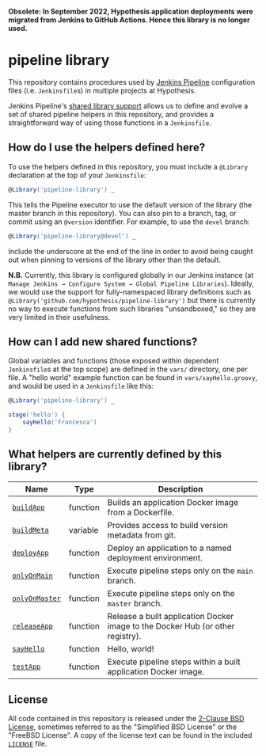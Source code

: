 **Obsolete: In September 2022, Hypothesis application deployments were migrated from Jenkins to GitHub Actions. Hence this library is no longer used.**

pipeline library
================

This repository contains procedures used by [Jenkins
Pipeline](https://jenkins.io/doc/book/pipeline/) configuration files (i.e.
`Jenkinsfile`s) in multiple projects at Hypothesis.

Jenkins Pipeline's [shared library
support](https://jenkins.io/doc/book/pipeline/shared-libraries/) allows us to
define and evolve a set of shared pipeline helpers in this repository, and
provides a straightforward way of using those functions in a `Jenkinsfile`.

How do I use the helpers defined here?
--------------------------------------

To use the helpers defined in this repository, you must include a `@Library`
declaration at the top of your `Jenkinsfile`:

```groovy
@Library('pipeline-library') _
```

This tells the Pipeline executor to use the default version of the library (the
master branch in this repository). You can also pin to a branch, tag, or commit
using an `@version` identifier. For example, to use the `devel` branch:

```groovy
@Library('pipeline-library@devel') _
```

Include the underscore at the end of the line in order to avoid being caught out
when pinning to versions of the library other than the default.

**N.B.** Currently, this library is configured globally in our Jenkins instance
(at `Manage Jenkins → Configure System → Global Pipeline Libraries`). Ideally,
we would use the support for fully-namespaced library definitions such as
`@Library('github.com/hypothesis/pipeline-library')` but there is currently no
way to execute functions from such libraries "unsandboxed," so they are very
limited in their usefulness.

How can I add new shared functions?
-----------------------------------

Global variables and functions (those exposed within dependent `Jenkinsfile`s at
the top scope) are defined in the `vars/` directory, one per file. A "hello
world" example function can be found in `vars/sayHello.groovy`, and would be
used in a `Jenkinsfile` like this:

```groovy
@Library('pipeline-library') _

stage('hello') {
    sayHello('Francesca')
}
```

What helpers are currently defined by this library?
---------------------------------------------------

| Name                                       | Type     | Description                                                                     |
|--------------------------------------------|----------|---------------------------------------------------------------------------------|
| [`buildApp`](vars/buildApp.groovy)         | function | Builds an application Docker image from a Dockerfile.                           |
| [`buildMeta`](vars/buildMeta.groovy)       | variable | Provides access to build version metadata from git.                             |
| [`deployApp`](vars/deployApp.groovy)       | function | Deploy an application to a named deployment environment.                        |
| [`onlyOnMain`](vars/onlyOnMain.groovy)     | function | Execute pipeline steps only on the `main` branch.                               |
| [`onlyOnMaster`](vars/onlyOnMaster.groovy) | function | Execute pipeline steps only on the `master` branch.                             |
| [`releaseApp`](vars/releaseApp.groovy)     | function | Release a built application Docker image to the Docker Hub (or other registry). |
| [`sayHello`](vars/sayHello.groovy)         | function | Hello, world!                                                                   |
| [`testApp`](vars/testApp.groovy)           | function | Execute pipeline steps within a built application Docker image.                 |

License
-------

All code contained in this repository is released under the [2-Clause BSD
License](http://www.opensource.org/licenses/BSD-2-Clause), sometimes referred to
as the "Simplified BSD License" or the "FreeBSD License". A copy of the license
text can be found in the included [`LICENSE`](LICENSE) file.
